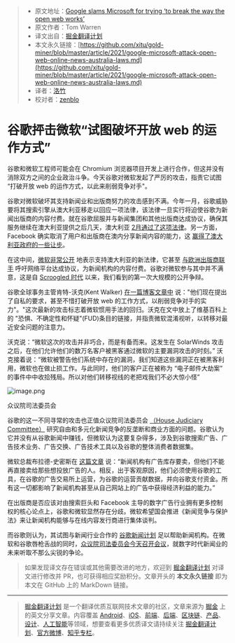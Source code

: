 > * 原文地址：[Google slams Microsoft for trying ‘to break the way the open web works’](https://www.theverge.com/2021/3/12/22327306/google-microsoft-attack-open-web-online-news-australia-laws)
> * 原文作者：Tom Warren
> * 译文出自：[掘金翻译计划](https://github.com/xitu/gold-miner)
> * 本文永久链接：[https://github.com/xitu/gold-miner/blob/master/article/2021/google-microsoft-attack-open-web-online-news-australia-laws.md](https://github.com/xitu/gold-miner/blob/master/article/2021/google-microsoft-attack-open-web-online-news-australia-laws.md)
> * 译者：[洛竹](https://github.com/youngjuning)
> * 校对者：[zenblo](https://github.com/zenblo)

# 谷歌抨击微软“试图破坏开放 web 的运作方式”

谷歌和微软工程师可能会在 Chromium 浏览器项目开发上进行合作，但这并没有消除双方之间的企业政治斗争。今天谷歌对微软发起了严厉的攻击，指责它试图 “打破开放 web 的运作方式，以此来削弱竞争对手"。

谷歌对微软破坏其支持新闻业和出版商努力的攻击感到不满。今年一月，谷歌威胁要将其搜索引擎从澳大利亚移走以回应一项法律，该法律一旦实行将迫使谷歌为新闻出版商的内容付费。就在谷歌屈服并与新闻集团和其他出版商达成协议，确保其服务继续在澳大利亚提供之后几天，澳大利亚 [2月通过了这项法律](https://www.theverge.com/2021/2/24/22283777/australia-new-media-bargaining-code-facebook-google-paying-news)。另一方面，Facebook 确实取消了用户和出版商在澳内分享新闻内容的能力，这 [赢得了澳大利亚政府的一些让步](https://www.theverge.com/2021/2/23/22296778/facebook-ends-australian-news-ban-bargaining-code-google)。

在这中间，[微软非常公开](https://news.microsoft.com/en-au/2021/02/03/microsoft-supports-australian-government-proposal-addressing-news-media-and-digital-platforms/) 地表示支持澳大利亚的新法律，它甚至 [与欧洲出版商联手](https://www.reuters.com/article/us-australia-media-facebook-microsoft/microsoft-teams-up-with-eu-publishers-amid-facebooks-australian-spat-idUSKBN2AM1MB) 呼吁网络平台达成协议，为新闻机构的内容付费。谷歌对微软参与其中并不满意，这是自 [Scroogled 时代](https://www.theverge.com/2013/11/22/5135626/scroogled-microsoft-ads-attack-google) 以来，我们看到的第一次大规模的公开争辩。

谷歌全球事务主管肯特-沃克(Kent Walker) [在一篇博客文章中](https://blog.google/products/news/google-commitment-supporting-journalism/) 说："他们现在提出了自私的要求，甚至不惜打破开放 web 的工作方式，以削弱竞争对手的实力"。"这次最新的攻击标志着微软惯用手法的回归。沃克在文中放上了维基百科上的 "恐惧、不确定性和怀疑"(FUD)条目的链接，并指责微软混淆视听，以转移对最近安全问题的注意力。

沃克说：“微软这次的攻击并非巧合，而是有备而来。这发生在 SolarWinds 攻击之后，在他们允许他们的数万名客户被黑客通过微软的主要漏洞攻击的时刻。” 沃克接着说：“微软被警告他们系统中存在的漏洞，我们知道这些漏洞正在被黑客利用，微软也在做止损工作。与此同时，他们的客户正在被称为 “电子邮件大劫案” 的事件中中收拾残局。所以对他们转移视线的老把戏我们不必大惊小怪”

![image.png](https://p1-juejin.byteimg.com/tos-cn-i-k3u1fbpfcp/00f4fd6fed7545018f48651d4f2bf549~tplv-k3u1fbpfcp-watermark.image)

众议院司法委员会

谷歌的这一不同寻常的攻击也正值众议院司法委员会 [（House Judiciary Committee）](https://judiciary.house.gov/) 研究自由和多元化新闻竞争的反垄断和商业方面的问题。谷歌认为它并没有从谷歌新闻中赚钱，但微软认为这要复杂得多，涉及到谷歌搜索广告、广告技术业务、广告交换、广告技术工具以及谷歌的整体消费者数据集。

微软总裁布拉德-史密斯在 [这篇文章](https://docs.house.gov/meetings/JU/JU05/20210312/111315/HHRG-117-JU05-Wstate-SmithB-20210312.pdf) 说：“新闻机构有广告库存要卖，但他们不能再直接卖给那些想投放广告的人。相反，出于客观原因，他们必须使用谷歌的工具，在谷歌的广告交易所上运营，为谷歌的运营贡献数据，并向谷歌支付资金。所有这一切都影响了新闻机构甚至从自己网站上的广告中获得经济利益的能力。”

在出版商是否应该对由搜索巨头和 Facebook 主导的数字广告行业拥有更多控制权的核心论点上，谷歌和微软显然存在分歧。微软希望国会推进《新闻竞争与保护法》来让新闻机构能够与在线内容发行商进行集体谈判。


而谷歌则认为，其试图与新闻行业合作的 [谷歌新闻计划](https://newsinitiative.withgoogle.com/) 足以帮助新闻机构。在微软和谷歌唇枪舌战的同时，[众议院司法委员会今天召开会议](https://judiciary.house.gov/calendar/eventsingle.aspx?EventID=4440)，就数字时代新闻业的未来听取不那么尖锐的争论。

> 如果发现译文存在错误或其他需要改进的地方，欢迎到 [掘金翻译计划](https://github.com/xitu/gold-miner) 对译文进行修改并 PR，也可获得相应奖励积分。文章开头的 **本文永久链接** 即为本文在 GitHub 上的 MarkDown 链接。

---

> [掘金翻译计划](https://github.com/xitu/gold-miner) 是一个翻译优质互联网技术文章的社区，文章来源为 [掘金](https://juejin.im) 上的英文分享文章。内容覆盖 [Android](https://github.com/xitu/gold-miner#android)、[iOS](https://github.com/xitu/gold-miner#ios)、[前端](https://github.com/xitu/gold-miner#前端)、[后端](https://github.com/xitu/gold-miner#后端)、[区块链](https://github.com/xitu/gold-miner#区块链)、[产品](https://github.com/xitu/gold-miner#产品)、[设计](https://github.com/xitu/gold-miner#设计)、[人工智能](https://github.com/xitu/gold-miner#人工智能)等领域，想要查看更多优质译文请持续关注 [掘金翻译计划](https://github.com/xitu/gold-miner)、[官方微博](http://weibo.com/juejinfanyi)、[知乎专栏](https://zhuanlan.zhihu.com/juejinfanyi)。
